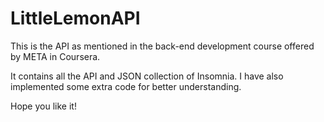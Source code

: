 # LittleLemonAPI

This is the API as mentioned in the back-end development course offered by META in Coursera.

It contains all the API and JSON collection of Insomnia. I have also implemented some extra code for better understanding.

Hope you like it!
